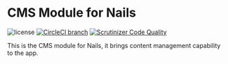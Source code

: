 # CMS Module for Nails

![license](https://img.shields.io/badge/license-MIT-green.svg)
[![CircleCI branch](https://img.shields.io/circleci/project/github/nails/module-cms.svg)](https://circleci.com/gh/nails/module-cms)
[![Scrutinizer Code Quality](https://scrutinizer-ci.com/g/nails/module-cms/badges/quality-score.png)](https://scrutinizer-ci.com/g/nails/module-cms)

This is the CMS module for Nails, it brings content management capability to the app.
